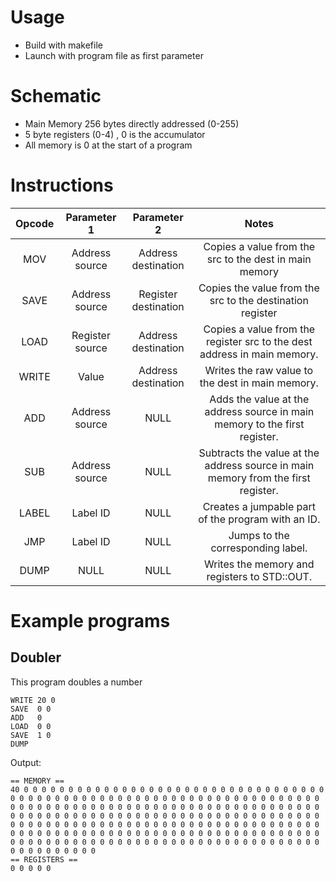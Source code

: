 # Usage
 
 * Build with makefile
 * Launch with program file as first parameter

# Schematic

* Main Memory 256 bytes directly addressed (0-255)
* 5 byte registers (0-4) , 0 is the accumulator
* All memory is 0 at the start of a program

# Instructions
| Opcode      |  Parameter 1  | Parameter 2  | Notes  	  |
|:-------------:|:-------------:|:------------:|:------------:|
|    MOV        | Address source| Address destination | Copies a value from the src to the dest in main memory|
| SAVE      | Address source    |   Register destination    | Copies the value from the src to the destination register|
| LOAD | Register source      |  Address destination | Copies a value from the register src to the dest address in main memory.|
| WRITE | Value      |  Address destination | Writes the raw value to the dest in main memory.|
| ADD 	| Address source      |  NULL | Adds the value at the address source in main memory to the first register.|
| SUB 	| Address source      |  NULL | Subtracts the value at the address source in main memory from the first register.|
| LABEL | Label ID      |  NULL | Creates a jumpable part of the program with an ID.|
| JMP 	| Label ID      |  NULL | Jumps to the corresponding label.|
| DUMP 	| NULL      |  NULL | Writes the memory and registers to STD::OUT.|


# Example programs

## Doubler
This program doubles a number
```
WRITE 20 0
SAVE  0 0
ADD   0
LOAD  0 0
SAVE  1 0
DUMP
```
Output:
```
== MEMORY ==
40 0 0 0 0 0 0 0 0 0 0 0 0 0 0 0 0 0 0 0 0 0 0 0 0 0 0 0 0 0 0 0 0 0 0 0 0 0 0 0 0 0 0 0 0 0 0 0 0 0 0 0 0 0 0 0 0 0 0 0 0 0 0 0 0 0 0 0 0 0 0 0 0 0 0 0 0 0 0 0 0 0 0 0 0 0 0 0 0 0 0 0 0 0 0 0 0 0 0 0 0 0 0 0 0 0 0 0 0 0 0 0 0 0 0 0 0 0 0 0 0 0 0 0 0 0 0 0 0 0 0 0 0 0 0 0 0 0 0 0 0 0 0 0 0 0 0 0 0 0 0 0 0 0 0 0 0 0 0 0 0 0 0 0 0 0 0 0 0 0 0 0 0 0 0 0 0 0 0 0 0 0 0 0 0 0 0 0 0 0 0 0 0 0 0 0 0 0 0 0 0 0 0 0 0 0 0 0 0 0 0 0 0 0 0 0 0 0 0 0 0 0 0 0 0 0 0 0 0 0 0 0 0 0 0 0 0 0 0 0 0 0 0 0 0 0 0 0 0 0 0 0 0 0 0 
== REGISTERS ==
0 0 0 0 0 
```